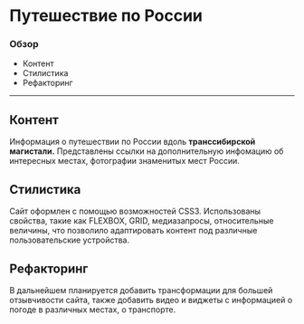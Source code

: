 # Путешествие по России

### Обзор
* Контент
* Стилистика
* Рефакторинг
____
## Контент
Информация о путешествии по России вдоль **транссибирской магистали.** Представлены ссылки на дополнительную инфомацию об интересных местах, фотографии знаменитых мест России.
## Стилистика
Сайт оформлен с помощью возможностей CSS3. Использованы свойства, такие как FLEXBOX, GRID, медиазапросы, относительные величины, что позволило адаптировать контент под различные пользовательские устройства.
## Рефакторинг
В дальнейшем планируется добавить трансформации для большей отзывчивости сайта, также добавить видео и виджеты с информацией о погоде в различных местах, о транспорте. 




